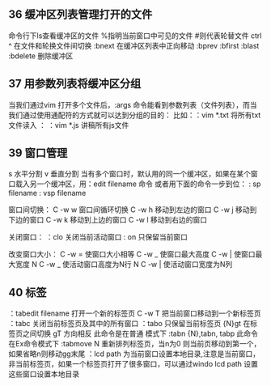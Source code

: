 ## 36 缓冲区列表管理打开的文件
命令行下ls查看缓冲区的文件
%指明当前窗口中可见的文件
#则代表轮替文件 ctrl ^ 在文件和轮换文件间切换
:bnext 在缓冲区列表中正向移动
:bprev
:bfirst
:blast
:bdelete 删除缓冲区

## 37 用参数列表将缓冲区分组
当我们通过vim 打开多个文件后，:args 命令能看到参数列表（文件列表），而当我们通过使用通配符的方式就可以达到分组的目的：
比如：：vim *.txt 将所有txt文件读入
      ：    ：vim *.js 讲稿所有js文件
      
## 39 窗口管理
<C w> s 水平分割
<C w> v 垂直分割
当有多个窗口时，默认用的同一个缓冲区，如果在某个窗口载入另一个缓冲区，用：edit filename 命令
或者用下面的命令一步到位：
: sp filename
: vsp filename

窗口间切换：
C -w w 窗口间循环切换
C -w h 移动到左边的窗口
C -w j 移动到下边的窗口
C -w k 移动到上边的窗口
C -w l 移动到右边的窗口

关闭窗口：
：clo 关闭当前活动窗口
:  on 只保留当前窗口

改变窗口大小：
C -w = 使窗口大小相等
C -w _ 使窗口最大高度
C -w | 使窗口最大宽度
N C -w _ 使活动窗口高度为N行
N C -w | 使活动窗口宽度为N列

## 40 标签
：tabedit filename 打开一个新的标签页
C -w T 把当前窗口移动到一个新标签页
：tabc 关闭当前标签页及其中的所有窗口
：tabo 只保留当前标签页
{N}gt 在标签页之间切换 gT 方向相反 此命令是在普通 模式下
:tabn {N},tabn, tabp 此命令在Ex命令模式下
:tabmove N 重新排列标签页，当n为0 则当前页移动到第一个，如果省略n则移动gg末尾
：lcd path 为当前窗口设置本地目录,注意是当前窗口，非当前标签页，如果一个标签页打开了很多窗口，可以通过windo lcd path 设置这些窗口设置本地目录